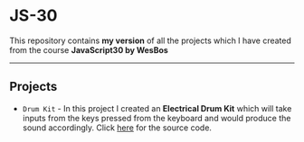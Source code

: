 # JS-30

This repository contains **my version** of all the projects which I have created from the course **JavaScript30 by WesBos**

*****************************************************
## Projects
- `Drum Kit` - In this project I created an **Electrical Drum Kit** which will take inputs from the keys pressed from the keyboard and would produce the sound accordingly. Click [here](https://github.com/Thisisakr47/JS-30) for the source code. 





